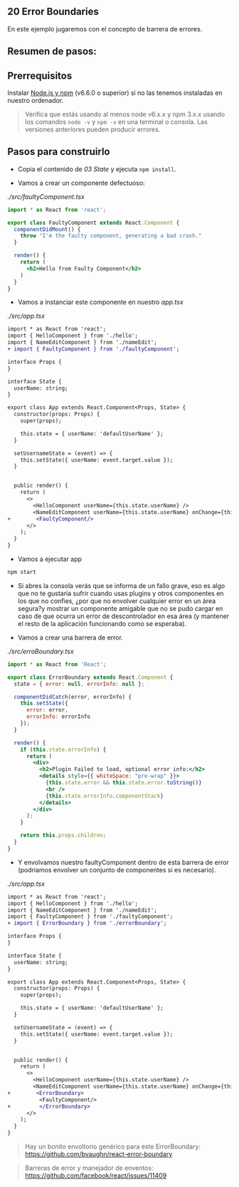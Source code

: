 ## 20 Error Boundaries

En este ejemplo jugaremos con el concepto de barrera de errores.

## Resumen de pasos:

## Prerrequisitos

Instalar [Node.js y npm](https://nodejs.org/en/) (v6.6.0 o superior) si no las tenemos instaladas en nuestro ordenador.

> Verifica que estás usando al menos node v6.x.x y npm 3.x.x usando los comandos `node -v` y `npm -v` en una terminal o consola. Las versiones anteriores pueden producir errores.

## Pasos para construirlo

- Copia el contenido de _03 State_ y ejecuta `npm install`.

- Vamos a crear un componente defectuoso:

_./src/faultyComponent.tsx_

```jsx
import * as React from 'react';

export class FaultyComponent extends React.Component {
  componentDidMount() {
    throw "I'm the faulty component, generating a bad crash."
  }

  render() {
    return (
      <h2>Hello from Faulty Component</h2>
    )
  }
}
```

- Vamos a instanciar este componente en nuestro _app.tsx_

_./src/app.tsx_

```diff
import * as React from 'react';
import { HelloComponent } from './hello';
import { NameEditComponent } from './nameEdit';
+ import { FaultyComponent } from './faultyComponent';

interface Props {
}

interface State {
  userName: string;
}

export class App extends React.Component<Props, State> {
  constructor(props: Props) {
    super(props);

    this.state = { userName: 'defaultUserName' };
  }

  setUsernameState = (event) => {
    this.setState({ userName: event.target.value });
  }


  public render() {
    return (
      <>
        <HelloComponent userName={this.state.userName} />
        <NameEditComponent userName={this.state.userName} onChange={this.setUsernameState} />
+        <FaultyComponent/>
      </>
    );
  }
}
```

- Vamos a ejecutar app

```bash
npm start
```

- Si abres la consola verás que se informa de un fallo grave, eso es algo que no te gustaría sufrir cuando usas plugins y otros componentes en los que no confies, ¿por que no envolver cualquier error en un área segura?y mostrar un componente amigable que no se pudo cargar en caso de que ocurra un error de descontrolador en esa área (y mantener el resto de la aplicación funcionando como se esperaba).

- Vamos a crear una barrera de error.

_./src/erroBoundary.tsx_

```jsx
import * as React from 'React';

export class ErrorBoundary extends React.Component {
  state = { error: null, errorInfo: null };

  componentDidCatch(error, errorInfo) {
    this.setState({
      error: error,
      errorInfo: errorInfo
    });
  }

  render() {
    if (this.state.errorInfo) {
      return (
        <div>
          <h2>Plugin Failed to load, optional error info:</h2>
          <details style={{ whiteSpace: "pre-wrap" }}>
            {this.state.error && this.state.error.toString()}
            <br />
            {this.state.errorInfo.componentStack}
          </details>
        </div>
      );
    }

    return this.props.children;
  }
}
```

- Y envolvamos nuestro faultyComponent dentro de esta barrera de error (podriamos envolver un conjunto de componentes si es necesario).

_./src/app.tsx_

```diff
import * as React from 'react';
import { HelloComponent } from './hello';
import { NameEditComponent } from './nameEdit';
import { FaultyComponent } from './faultyComponent';
+ import { ErrorBoundary } from './errorBoundary';

interface Props {
}

interface State {
  userName: string;
}

export class App extends React.Component<Props, State> {
  constructor(props: Props) {
    super(props);

    this.state = { userName: 'defaultUserName' };
  }

  setUsernameState = (event) => {
    this.setState({ userName: event.target.value });
  }


  public render() {
    return (
      <>
        <HelloComponent userName={this.state.userName} />
        <NameEditComponent userName={this.state.userName} onChange={this.setUsernameState} />
+        <ErrorBoundary>
          <FaultyComponent/>
+         </ErrorBoundary>
      </>
    );
  }
}
```

> Hay un bonito envoltorio genérico para este ErrorBoundary: https://github.com/bvaughn/react-error-boundary

> Barreras de error y manejador de enventos: https://github.com/facebook/react/issues/11409